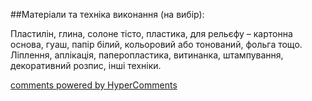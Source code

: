<div id="hypercomments_widget" class="js-hypercomments-widget invisible"></div>

##Матеріали та техніка виконання (на вибір):

Пластилін, глина, солоне тісто, пластика, для рельєфу – картонна основа, гуаш, папір білий, кольоровий або тонований, фольга тощо. Ліплення, аплікація, паперопластика, витинанка, штампування, декоративний розпис, інші техніки.

<div class="js-hypercomments-container">
    <a href="http://hypercomments.com" class="hc-link" title="comments widget">comments powered by HyperComments</a>
</div>